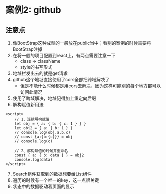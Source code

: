 # 案例2: github
## 注意点
1. 像BootStrap这种成型的一般放在public当中；看别的案例的时候需要将BootStrap注掉
2. 在将一般的项目配置到react上，有两点需要注意一下
    - class => className
    - style的书写形式
3. 地址栏发出去的就是get请求
4. github这个地址直接使用了cors全部把跨域解决了
    - 但是不能什么时候都是用cors去解决，因为这样可能别的每个地方都可以访问此情况
5. 使用了跨域解决，地址记得加上重定向后缀
6. 解构赋值新用法
```
<script>
    // 1、连续解构赋值
    let obj = { a: { b: { c: 1 } } }
    let obj2 = { a: { b: 1 } }
    // console.log(obj.a.b.c)
    // const {a:{b:{c}}} = obj
    // console.log(c)

    // 2、解构赋值的时候并重命名
    const { a: { b: data } } = obj2
    console.log(data)
</script>
```
7. Search组件获取到的数据想要给List组件
8. 遍历的时候有一个唯一的key，这一点很关键
9. 状态中的数据驱动着页面的显示







